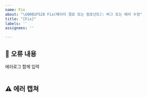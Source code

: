 ```yaml
---
name: Fix
about: "\U0001F528 Fix(페이지 경로 또는 컴포넌트): 버그 또는 에러 수정"
title: "[Fix]"
labels: ''
assignees: ''

---
```


## 🤔 오류 내용

에러로그 함께 입력  
<br>

## ⚠ 에러 캡쳐

<br>

